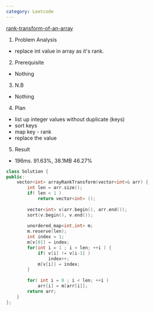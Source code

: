 ```yaml
---
category: Leetcode
---
```


[rank-transform-of-an-array](https://leetcode.com/problems/rank-transform-of-an-array/)

1. Problem Analysis
  - replace int value in array as it's rank.
  
2. Prerequisite
  - Nothing

3. N.B
  - Nothing

4. Plan
  - list up integer values without duplicate (keys)
  - sort keys
  - map key - rank
  - replace the value
  
5. Result
  - 196ms. 91.63%, 38.1MB 46.27%
```cpp
class Solution {
public:
    vector<int> arrayRankTransform(vector<int>& arr) {
        int len = arr.size();
        if( len < 1 )
            return vector<int> ();
        
        vector<int> v(arr.begin(), arr.end());
        sort(v.begin(), v.end());
        
        unordered_map<int,int> m;
        m.reserve(len);
        int index = 1;
        m[v[0]] = index;
        for(int i = 1 ; i < len; ++i ) {
            if( v[i] != v[i-1] )
                index++;
            m[v[i]] = index;
        }
        
        for( int i = 0 ; i < len; ++i ) 
            arr[i] = m[arr[i]];
        return arr;
    }
};
```
